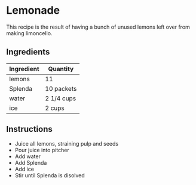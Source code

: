 # Lemonade

This recipe is the result of having a bunch of unused lemons left over from making limoncello.

## Ingredients

| Ingredient | Quantity | 
| ------------- | ----------- |
| lemons | 11 | 
| Splenda | 10 packets |
| water | 2 1/4 cups | 
| ice | 2 cups | 

## Instructions

* Juice all lemons, straining pulp and seeds
* Pour juice into pitcher
* Add water
* Add Splenda
* Add ice
* Stir until Splenda is disolved
